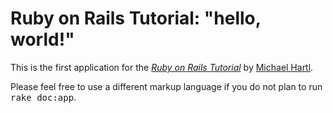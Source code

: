 # Ruby on Rails Tutorial: "hello, world!"

This is the first application for the
[*Ruby on Rails Tutorial*](http://www.railstutorial.org/)
by [Michael Hartl](http://www.michaelhartl.com/).


Please feel free to use a different markup language if you do not plan to run
<tt>rake doc:app</tt>.
